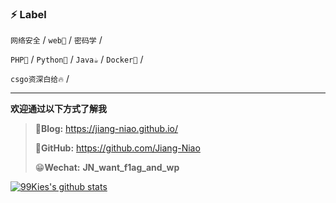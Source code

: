 ### ⚡ Label

 `网络安全` / `web🐶` / `密码学` / 

 `PHP🐘` / `Python🐍` / `Java☕️` / `Docker🐋` / 

 `csgo资深白给🔥` / 


---
**欢迎通过以下方式了解我**

> 🥇**Blog:** https://jiang-niao.github.io/
>
> 🥈**GitHub:** https://github.com/Jiang-Niao
>
> 😁**Wechat:** **JN_want_f1ag_and_wp**

[![99Kies's github stats](https://github-readme-stats.vercel.app/api?username=Jiang-Niao&show_icons=true)](https://jiang-niao.github.io/)
